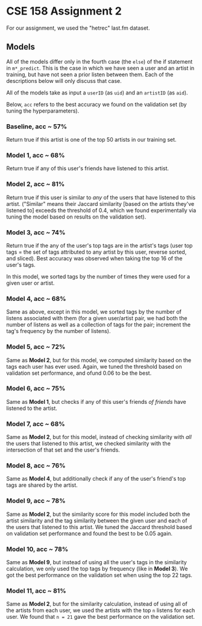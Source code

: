 # CSE 158 Assignment 2
For our assignment, we used the "hetrec" last.fm dataset.

## Models
All of the models differ only in the fourth case (the `else`) of the if statement in `m*_predict`. This is the case in which we have seen a user and an artist in training, but have not seen a prior listen between them. Each of the descriptions below will only discuss that case.

All of the models take as input a `userID` (as `uid`) and an `artistID` (as `aid`).

Below, `acc` refers to the best accuracy we found on the validation set (by tuning the hyperparameters).

### Baseline, acc ~ 57%
Return true if this artist is one of the top 50 artists in our training set.

### Model 1, acc ~ 68%
Return true if any of this user's friends have listened to this artist.

### Model 2, acc ~ 81%
Return true if this user is similar to *any* of the users that have listened to this artist. ("Similar" means their Jaccard similarity [based on the artists they've listened to] exceeds the threshold of 0.4, which we found experimentally via tuning the model based on results on the validation set).

### Model 3, acc ~ 74%
Return true if the any of the user's top tags are in the artist's tags (user top tags = the set of tags attributed to any artist by this user, reverse sorted, and sliced). Best accuracy was observed when taking the top 16 of the user's tags.

In this model, we sorted tags by the number of times they were used for a given user or artist.

### Model 4, acc ~ 68%
Same as above, except in this model, we sorted tags by the number of listens associated with them (for a given user/artist pair, we had both the number of listens as well as a collection of tags for the pair; increment the tag's frequency by the number of listens).

### Model 5, acc ~ 72%
Same as **Model 2**, but for this model, we computed similarity based on the tags each user has ever used. Again, we tuned the threshold based on validation set performance, and ofund 0.06 to be the best.

### Model 6, acc ~ 75%
Same as **Model 1**, but checks if any of this user's friends *of friends* have listened to the artist.

### Model 7, acc ~ 68%
Same as **Model 2**, but for this model, instead of checking similarity with *all* the users that listened to this artist, we checked similarity with the intersection of that set and the user's friends.

### Model 8, acc ~ 76%
Same as **Model 4**, but additionally check if any of the user's friend's top tags are shared by the artist.

### Model 9, acc ~ 78%
Same as **Model 2**, but the similarity score for this model included both the artist similarity and the tag similarity between the given user and each of the users that listened to this artist. We tuned the Jaccard threshold based on validation set performance and found the best to be 0.05 again.

### Model 10, acc ~ 78%
Same as **Model 9**, but instead of using all the user's tags in the similarity calculation, we only used the top tags by frequency (like in **Model 3**). We got the best performance on the validation set when using the top 22 tags.

### Model 11, acc ~ 81%
Same as **Model 2**, but for the similarity calculation, instead of using all of the artists from each user, we used the artists with the top `n` listens for each user. We found that `n = 21` gave the best performance on the validation set.
